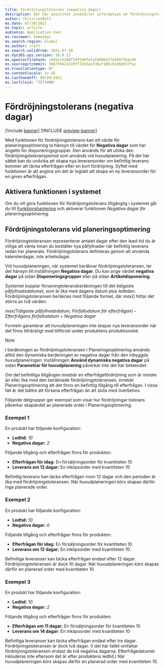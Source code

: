 ```yaml
---
title: Fördröjningstolerans (negativa dagar)
description: Det här avsnittet innehåller information om fördröjningstoleransberäkningen och hur den påverkar skapandet av planerad order i Planeringsoptimering.
author: ChristianRytt
ms.date: 07/30/2021
ms.topic: article
audience: Application User
ms.reviewer: kamaybac
ms.search.region: Global
ms.author: crytt
ms.search.validFrom: 2021-07-30
ms.dyn365.ops.version: 10.0.21
ms.openlocfilehash: cb03ccb208f19f540fefafd9964f74309736dc05
ms.sourcegitcommit: 3b87f042a7e97f72b5aa73bef186c5426b937fec
ms.translationtype: HT
ms.contentlocale: sv-SE
ms.lasthandoff: 09/29/2021
ms.locfileid: "7577490"
---
```

# <a name="delay-tolerance-negative-days"></a>Fördröjningstolerans (negativa dagar)

[!include [banner](../../includes/banner.md)]
[!INCLUDE [preview-banner](../../includes/preview-banner.md)]

Med funktionen för fördröjningstolerans kan ett värde för planeringsoptimering ta hänsyn till värdet för **Negativa dagar** som har angetts för disponeringsgrupper. Den används för att utöka den fördröjningstoleransperiod som används vid huvudplanering. På det här sättet kan du undvika att skapa nya leveransorder om befintlig leverans kommer att täcka efterfrågan efter en kort fördröjning. Syftet med funktionen är att avgöra om det är logiskt att skapa en ny leveransorder för en given efterfrågan.

## <a name="turn-on-the-feature-in-your-system"></a>Aktivera funktionen i systemet

Om du vill göra funktionen för fördröjningstolerans tillgänglig i systemet går du till [Funktionshantering](../../../fin-ops-core/fin-ops/get-started/feature-management/feature-management-overview.md) och aktiverar funktionen *Negativa dagar för planeringsoptimering*.

## <a name="delay-tolerance-in-planning-optimization"></a>Fördröjningstolerans vid planeringsoptimering

Fördröjningstoleransen representerar antalet dagar efter den lead-tid du är villiga att vänta innan du beställer nya påfyllnader när befintlig leverans redan har planerats. Fördröjningstolerans definieras genom att använda kalenderdagar, inte arbetsdagar.

Vid huvudplaneringen, när systemet beräknar fördröjningstoleransen, tar det hänsyn till inställningen **Negativa dagar**. Du kan ange värdet **negativa dagar** på sidan **Disponeringsgrupper** eller på sidan **Artikeldisponering**.

Systemet kopplar förseningtoleransberäkningen till det *tidigaste påfyllnadsdatumet*, som är lika med dagens datum plus ledtiden. Fördröjningstoleransen beräknas med följande formel, där *max()* hittar det större av två värden:

*max(Tidigaste påfyllnadsdatum, Förfallodatum för efterfrågan)* – *Efterfrågans förfallodatum* + *Negativa dagar*

Formeln garanterar att huvudplaneringen inte skapar nya leveransorder när det finns tillräckligt med tillförsel under produktens produktionstid.

> [!NOTE]
> I beräkningen av fördröjningstoleransen i Planeringsoptimering används alltid den dynamiska beräkningen av negativa dagar från den inbyggda huvudplaneringen. Inställningen **Använd dynamiska negativa dagar** på sidan **Parametrar för huvudplanering** påverkar inte det här beteendet.

Om det befintliga tillgången innebär en efterfrågefördröjning som är mindre än eller lika med den beräknade fördröjningstoleransen, innebär Planeringsoptimering att det finns en befintlig tillgång till efterfrågan. I vissa fall är det bättre att försena efterfrågan än att sluta med överbehov.

Följande delgrupper ger exempel som visar hur fördröjningar tolerans påverkar skapandet av planerade order i Planeringsoptimering.

### <a name="example-1"></a>Exempel 1

En produkt har följande konfiguration:

- **Ledtid:** *10*
- **Negativa dagar:** *2*

Följande tillgång och efterfrågan finns för produkten:

- **Efterfrågan för idag:** En försäljningsorder för kvantiteten 10
- **Leverans om 12 dagar:** En inköpsorder med kvantiteten 10

Befintlig leverans kan täcka efterfrågan inom 12 dagar och den perioden är lika med fördröjningstoleransen. När huvudplaneringen körs skapas därför inga planerade order.

### <a name="example-2"></a>Exempel 2

En produkt har följande konfiguration:

- **Ledtid:** *10*
- **Negativa dagar:** *0*

Följande tillgång och efterfrågan finns för produkten:

- **Efterfrågan för idag:** En försäljningsorder för kvantiteten 10
- **Leverans om 12 dagar:** En inköpsorder med kvantiteten 10

Befintliga leveranser kan täcka efterfrågan endast efter 12 dagar. Fördröjningstoleransen är dock 10 dagar. När huvudplaneringen körs skapas därför en planerad order med kvantiteten 10.

### <a name="example-3"></a>Exempel 3

En produkt har följande konfiguration:

- **Ledtid:** *10*
- **Negativa dagar:** *2*

Följande tillgång och efterfrågan finns för produkten:

- **Efterfrågan om 11 dagar:** En försäljningsorder för kvantiteten 10
- **Leverans om 14 dagar:** En inköpsorder med kvantiteten 10

Befintliga leveranser kan täcka efterfrågan endast efter tre dagar. Fördröjningstoleransen är dock två dagar. (I det här fallet omfattar fördröjningstoleransen endast de två negativa dagarna. Efterfrågedatumet inkluderas inte eftersom det är efter produktens ledtid.) När huvudplaneringen körs skapas därför en planerad order med kvantiteten 10.
